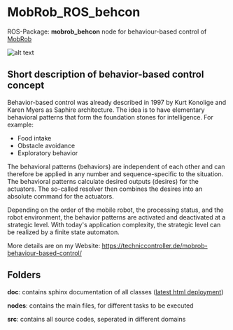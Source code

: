 # MobRob_ROS_behcon
ROS-Package: **mobrob_behcon** node for behaviour-based control of [MobRob](https://techniccontroller.de/mobrob-ros-software-architecture/)

![alt text](https://techniccontroller.de/wp-content/uploads/mobrob_behcon_node_2.png "behaviour based control")

## Short description of behavior-based control concept

Behavior-based control was already described in 1997 by Kurt Konolige and Karen Myers as Saphire architecture. The idea is to have elementary behavioral patterns that form the foundation stones for intelligence. For example:

- Food intake
- Obstacle avoidance
- Exploratory behavior

The behavioral patterns (behaviors) are independent of each other and can therefore be applied in any number and sequence-specific to the situation. The behavioral patterns calculate desired outputs (desires) for the actuators. The so-called resolver then combines the desires into an absolute command for the actuators.

Depending on the order of the mobile robot, the processing status, and the robot environment, the behavior patterns are activated and deactivated at a strategic level. With today's application complexity, the strategic level can be realized by a finite state automaton.

More details are on my Website: https://techniccontroller.de/mobrob-behaviour-based-control/

## Folders

**doc**: contains sphinx documentation of all classes ([latest html deployment](https://techniccontroller.github.io/MobRob_ROS_behcon/))

**nodes**: contains the main files, for different tasks to be executed

**src**: contains all source codes, seperated in different domains
